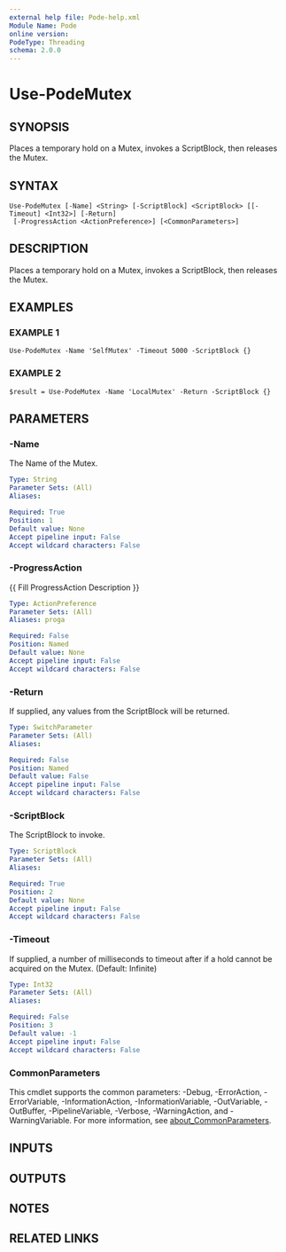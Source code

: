 ```yaml
---
external help file: Pode-help.xml
Module Name: Pode
online version:
PodeType: Threading
schema: 2.0.0
---
```


# Use-PodeMutex

## SYNOPSIS
Places a temporary hold on a Mutex, invokes a ScriptBlock, then releases the Mutex.

## SYNTAX

```
Use-PodeMutex [-Name] <String> [-ScriptBlock] <ScriptBlock> [[-Timeout] <Int32>] [-Return]
 [-ProgressAction <ActionPreference>] [<CommonParameters>]
```

## DESCRIPTION
Places a temporary hold on a Mutex, invokes a ScriptBlock, then releases the Mutex.

## EXAMPLES

### EXAMPLE 1
```
Use-PodeMutex -Name 'SelfMutex' -Timeout 5000 -ScriptBlock {}
```

### EXAMPLE 2
```
$result = Use-PodeMutex -Name 'LocalMutex' -Return -ScriptBlock {}
```

## PARAMETERS

### -Name
The Name of the Mutex.

```yaml
Type: String
Parameter Sets: (All)
Aliases:

Required: True
Position: 1
Default value: None
Accept pipeline input: False
Accept wildcard characters: False
```

### -ProgressAction
{{ Fill ProgressAction Description }}

```yaml
Type: ActionPreference
Parameter Sets: (All)
Aliases: proga

Required: False
Position: Named
Default value: None
Accept pipeline input: False
Accept wildcard characters: False
```

### -Return
If supplied, any values from the ScriptBlock will be returned.

```yaml
Type: SwitchParameter
Parameter Sets: (All)
Aliases:

Required: False
Position: Named
Default value: False
Accept pipeline input: False
Accept wildcard characters: False
```

### -ScriptBlock
The ScriptBlock to invoke.

```yaml
Type: ScriptBlock
Parameter Sets: (All)
Aliases:

Required: True
Position: 2
Default value: None
Accept pipeline input: False
Accept wildcard characters: False
```

### -Timeout
If supplied, a number of milliseconds to timeout after if a hold cannot be acquired on the Mutex.
(Default: Infinite)

```yaml
Type: Int32
Parameter Sets: (All)
Aliases:

Required: False
Position: 3
Default value: -1
Accept pipeline input: False
Accept wildcard characters: False
```

### CommonParameters
This cmdlet supports the common parameters: -Debug, -ErrorAction, -ErrorVariable, -InformationAction, -InformationVariable, -OutVariable, -OutBuffer, -PipelineVariable, -Verbose, -WarningAction, and -WarningVariable. For more information, see [about_CommonParameters](http://go.microsoft.com/fwlink/?LinkID=113216).

## INPUTS

## OUTPUTS

## NOTES

## RELATED LINKS

